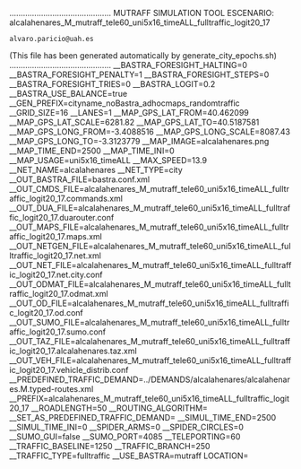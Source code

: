 .............................................
    MUTRAFF SIMULATION TOOL
    ESCENARIO: alcalahenares_M_mutraff_tele60_uni5x16_timeALL_fulltraffic_logit20_17

    alvaro.paricio@uah.es
(This file has been generated automatically by generate_city_epochs.sh)
.............................................
__BASTRA_FORESIGHT_HALTING=0
__BASTRA_FORESIGHT_PENALTY=1
__BASTRA_FORESIGHT_STEPS=0
__BASTRA_FORESIGHT_TRIES=0
__BASTRA_LOGIT=0.2
__BASTRA_USE_BALANCE=true
__GEN_PREFIX=cityname_noBastra_adhocmaps_randomtraffic
__GRID_SIZE=16
__LANES=1
__MAP_GPS_LAT_FROM=40.462099
__MAP_GPS_LAT_SCALE=6281.82
__MAP_GPS_LAT_TO=40.5187581
__MAP_GPS_LONG_FROM=-3.4088516
__MAP_GPS_LONG_SCALE=8087.43
__MAP_GPS_LONG_TO=-3.3123779
__MAP_IMAGE=alcalahenares.png
__MAP_TIME_END=2500
__MAP_TIME_INI=0
__MAP_USAGE=uni5x16_timeALL
__MAX_SPEED=13.9
__NET_NAME=alcalahenares
__NET_TYPE=city
__OUT_BASTRA_FILE=bastra.conf.xml
__OUT_CMDS_FILE=alcalahenares_M_mutraff_tele60_uni5x16_timeALL_fulltraffic_logit20_17.commands.xml
__OUT_DUA_FILE=alcalahenares_M_mutraff_tele60_uni5x16_timeALL_fulltraffic_logit20_17.duarouter.conf
__OUT_MAPS_FILE=alcalahenares_M_mutraff_tele60_uni5x16_timeALL_fulltraffic_logit20_17.maps.xml
__OUT_NETGEN_FILE=alcalahenares_M_mutraff_tele60_uni5x16_timeALL_fulltraffic_logit20_17.net.xml
__OUT_NET_FILE=alcalahenares_M_mutraff_tele60_uni5x16_timeALL_fulltraffic_logit20_17.net.city.conf
__OUT_ODMAT_FILE=alcalahenares_M_mutraff_tele60_uni5x16_timeALL_fulltraffic_logit20_17.odmat.xml
__OUT_OD_FILE=alcalahenares_M_mutraff_tele60_uni5x16_timeALL_fulltraffic_logit20_17.od.conf
__OUT_SUMO_FILE=alcalahenares_M_mutraff_tele60_uni5x16_timeALL_fulltraffic_logit20_17.sumo.conf
__OUT_TAZ_FILE=alcalahenares_M_mutraff_tele60_uni5x16_timeALL_fulltraffic_logit20_17.alcalahenares.taz.xml
__OUT_VEH_FILE=alcalahenares_M_mutraff_tele60_uni5x16_timeALL_fulltraffic_logit20_17.vehicle_distrib.conf
__PREDEFINED_TRAFFIC_DEMAND=../DEMANDS/alcalahenares/alcalahenares.M.typed-routes.xml
__PREFIX=alcalahenares_M_mutraff_tele60_uni5x16_timeALL_fulltraffic_logit20_17
__ROADLENGTH=50
__ROUTING_ALGORITHM=
__SET_AS_PREDEFINED_TRAFFIC_DEMAND=
__SIMUL_TIME_END=2500
__SIMUL_TIME_INI=0
__SPIDER_ARMS=0
__SPIDER_CIRCLES=0
__SUMO_GUI=false
__SUMO_PORT=4085
__TELEPORTING=60
__TRAFFIC_BASELINE=1250
__TRAFFIC_BRANCH=250
__TRAFFIC_TYPE=fulltraffic
__USE_BASTRA=mutraff
LOCATION=    <location netOffset="-465343.12,-4479111.07" convBoundary="0.00,0.00,8087.43,6281.82" origBoundary="-3.408842,40.462103,-3.312420,40.518754" projParameter="+proj=utm +zone=30 +ellps=WGS84 +datum=WGS84 +units=m +no_defs"/>
